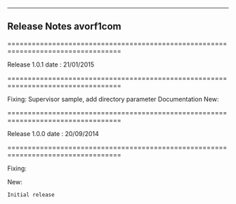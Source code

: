 ----------
Release Notes avorf1com
----------

==================================================================================

Release 1.0.1 date : 21/01/2015

==================================================================================

Fixing:
	Supervisor sample, add directory parameter
	Documentation
New:

==================================================================================

Release 1.0.0 date : 20/09/2014

==================================================================================

Fixing:

New:

    Initial release